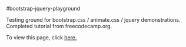 #bootstrap-jquery-playground

Testing ground for bootstrap.css / animate.css / jquery demonstrations. Completed tutorial from freecodecamp.org.

To view this page, click <a href=https://elborracho420.github.io/free-code-camp-progress/front-end-development-libraries/bootstrap-jquery-playground/bootstrap-jquery-playground.html title="Jquery/Bootstrap Test Page"> here.</a>